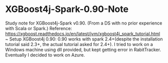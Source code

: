 # XGBoost4j-Spark-0.90-Note
Study note for XGBoost4j-Spark v0.90. (From a DS with no prior experience with Scala or Spark.)
Reference: https://xgboost.readthedocs.io/en/latest/jvm/xgboost4j_spark_tutorial.html
~ Setup XGBoost4j 0.90: 0.90 works with spark 2.4+(despite the installation tutorial said 2.3+, the actual tutorial asked for 2.4+). I tried to work on a Windows machine using dll provided, but kept getting error in RabitTracker. Eventually I decided to work on Azure.
